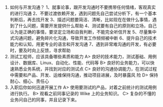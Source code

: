 1. 如何与开发沟通？
1、就事论事，跟开发沟通时不要携带任何情绪，客观真实的进行沟通
2、不要过渡依赖开发，遇到问题先自己尝试分析下，有一个基本判断后，再去找开发
3、描述问题要简洁、清晰，比如现在在做什么事情，遇到了什么问题，需要开发提供什么帮助
4、测试要有自己的原则和立场，自己认为是正确的事情，要坚定立场和自我判断，不能完全听信开发
5、尽量集中式沟通问题，避免碎片化沟通，导致开发工作频频被中断
6、提升自己的技术能力和认知，用更专业的语言和开发沟通
7、遇到非常难沟通的开发，有必要时，要及时向上反馈，寻求帮助
2. 测试工程师，应该具备哪些素质和能力
A> 良好的技术能力，测试基础、用例设计、数据库、Linux、自动化、性能、代码等
B> 良好的业务能力，可以快速熟悉业务系统，并找到对应的测试点
C> 良好的沟通协调能力，在测试过程中需要和产品、开发、运维保持沟通，推动项目进展，及时暴露风
险
D> 保持耐心、细心、责任心
3. 入职后你如何迅速开展工作
A> 使用要测试的产品，对着之前统计的测试用例进行执行。
B> 观看之前同事记录的 Wike 上的业务知识。
C> 复杂的不懂的业务问自己的同事，并且记录下来。
